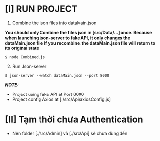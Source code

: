 # [I] RUN PROJECT

1. Combine the json files into dataMain.json

**You should only Combine the files json in [src/Data/...] once. Because when launching json-server to fake API, it only changes the dataMain.json file**
**If you recombine, the dataMain.json file will return to its original state**

```
$ node Combined.js
```

2. Run Json-server

```
$ json-server --watch dataMain.json --port 8000
```

**_NOTE:_**

- Project using fake API at Port 8000
- Project config Axios at [./src/Api/axiosConfig.js]

# [II] Tạm thời chưa Authentication

- Nên folder [./src/Admin] và [./src/Api] sẽ chưa dùng đến
